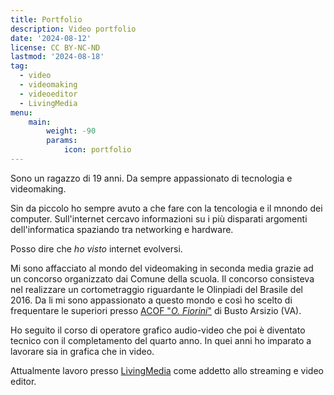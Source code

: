 ```yaml
---
title: Portfolio
description: Video portfolio
date: '2024-08-12'
license: CC BY-NC-ND
lastmod: '2024-08-18'
tag:
  - video
  - videomaking
  - videoeditor
  - LivingMedia
menu:
    main: 
        weight: -90
        params:
            icon: portfolio
---
```


Sono un ragazzo di 19 anni. Da sempre appassionato di tecnologia e videomaking.

Sin da piccolo ho sempre avuto a che fare con la tencologia e il mnondo dei computer. Sull'internet cercavo informazioni su i più disparati argomenti dell'informatica spaziando tra networking e hardware.

Posso dire che *ho visto* internet evolversi.

Mi sono affacciato al mondo del videomaking in seconda media grazie ad un concorso organizzato dai Comune della scuola. Il concorso consisteva nel realizzare un cortometraggio riguardante le Olinpiadi del Brasile del 2016. Da li mi sono appassionato a questo mondo e così ho scelto di frequentare le superiori presso [ACOF "*O. Fiorini*"](https://www.acofbusto.it/) di Busto Arsizio (VA).

Ho seguito il corso di operatore grafico audio-video che poi è diventato tecnico con il completamento del quarto anno. In quei anni ho imparato a lavorare sia in grafica che in video.

Attualmente lavoro presso [LivingMedia](https://www.linkedin.com/company/living-media-s-r-l-/) come addetto allo streaming e video editor.
